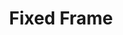 ---
types: "word"

title: "Fixed Frame"

categories: ['']

tags: ['Fixed', 'Frame']

arabic: 'إطار ثابت'

arexps: []

enwords: ['Fixed Frame']

enexps: []

arlexicons: 'أ'

enlexicons: 'F'

authors: ['Ruqayya Roshdy']

translators: ['']

citations: 'تطبيقات الذكاء الاصطناعي في خدمة اللغة العربية'

sources: 'مركز الملك عبدالله بن عبدالعزيز الدولي لخدمة اللغة العربية'

word: "true"

slug: ""
---